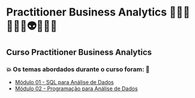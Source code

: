 # Practitioner Business Analytics 🧑🏻‍💻🤖🤯🧠👽🐍🎲🤪
## Curso Practitioner Business Analytics
### 💥 Os temas abordados durante o curso foram: 🚀
- [Módulo 01 - SQL para Análise de Dados](https://github.com/romulovieira777/Practitioner_Business_Analytics/tree/main/Modulo_01_SQL_para_Analise_de_Dados)
- [Módulo 02 - Programação para Análise de Dados]()
